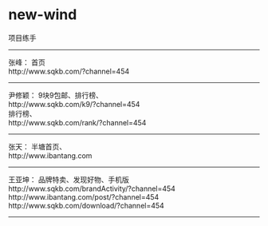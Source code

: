 # new-wind
项目练手
<hr/>
张峰： 首页
<br/>
http://www.sqkb.com/?channel=454
<hr/>
尹修颖： 9块9包邮、排行榜、
<br/>
http://www.sqkb.com/k9/?channel=454
<br/>
排行榜、
<br/>
http://www.sqkb.com/rank/?channel=454
<hr/>
张天： 半塘首页、
<br/>
http://www.ibantang.com
<hr/>
王亚坤： 品牌特卖、发现好物、手机版
<br/>
http://www.sqkb.com/brandActivity/?channel=454<br/>
http://www.ibantang.com/post/?channel=454<br/>
http://www.sqkb.com/download/?channel=454	<br/>
<hr/>
